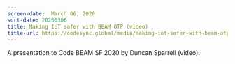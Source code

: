 ```yaml
---
screen-date:  March 06, 2020
sort-date: 20200306
title: Making IoT safer with BEAM OTP (video)
title-url: https://codesync.global/media/making-iot-safer-with-beam-otp-cbf20/
---
```


A presentation to Code BEAM SF 2020 by Duncan Sparrell (video).